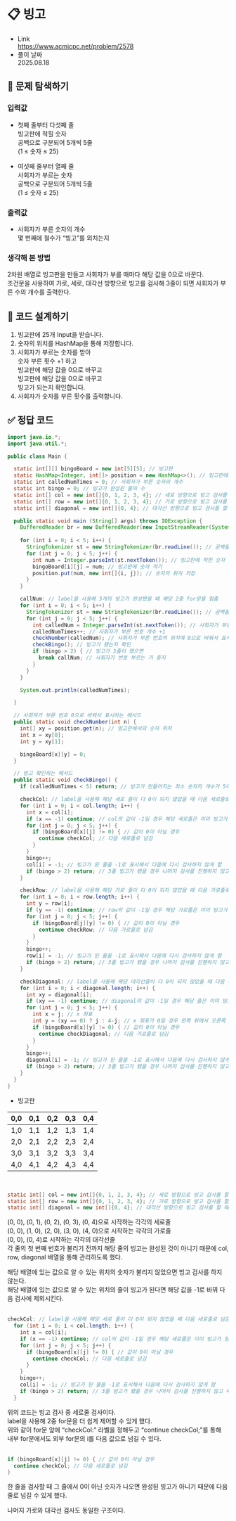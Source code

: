 # 📋 빙고
- Link<br>
https://www.acmicpc.net/problem/2578
- 풀이 날짜<br>
2025.08.18

## 🔎 문제 탐색하기

### 입력값
- 첫째 줄부터 다섯째 줄<br>
빙고판에 적힐 숫자<br>
공백으로 구분되어 5개씩 5줄<br>
(1 ≤ 숫자 ≤ 25)<br>

- 여섯째 줄부터 열째 줄<br>
사회자가 부르는 숫자<br>
공백으로 구분되어 5개씩 5줄<br>
(1 ≤ 숫자 ≤ 25)

### 출력값
- 사회자가 부른 숫자의 개수<br>
몇 번째에 철수가 “빙고”를 외치는지

### 생각해 본 방법
2차원 배열로 빙고판을 만들고 사회자가 부를 때마다 해당 값을 0으로 바꾼다.<br>
조건문을 사용하여 가로, 세로, 대각선 방향으로 빙고를 검사해 3줄이 되면 사회자가 부른 수의 개수를 출력한다.

## 📝 코드 설계하기
1. 빙고판에 25개 Input을 받습니다.
2. 숫자의 위치를 HashMap을 통해 저장합니다.
3. 사회자가 부르는 숫자를 받아<br>
숫자 부른 횟수 +1 하고<br>
빙고판에 해당 값을 0으로 바꾸고<br>
빙고판에 해당 값을 0으로 바꾸고<br>
빙고가 되는지 확인합니다.
4. 사회자가 숫자를 부른 횟수를 출력합니다.

## ✅ 정답 코드
```java
import java.io.*;
import java.util.*;

public class Main {

  static int[][] bingoBoard = new int[5][5]; // 빙고판
  static HashMap<Integer, int[]> position = new HashMap<>(); // 빙고판에서의 숫자 위치
  static int calledNumTimes = 0; // 사회자가 부른 숫자의 개수
  static int bingo = 0; // 빙고가 완성된 줄의 수
  static int[] col = new int[]{0, 1, 2, 3, 4}; // 세로 방향으로 빙고 검사를 할 때 사용
  static int[] row = new int[]{0, 1, 2, 3, 4}; // 가로 방향으로 빙고 검사를 할 때 사용
  static int[] diagonal = new int[]{0, 4}; // 대각선 방향으로 빙고 검사를 할 때 사용

  public static void main (String[] args) throws IOException {
    BufferedReader br = new BufferedReader(new InputStreamReader(System.in)); // 한 줄 단위로 입력값 입력 받음
    
    for (int i = 0; i < 5; i++) {
      StringTokenizer st = new StringTokenizer(br.readLine()); // 공백을 기준으로 잘라주는 st 생성
      for (int j = 0; j < 5; j++) {
        int num = Integer.parseInt(st.nextToken()); // 빙고판에 적힌 숫자
        bingoBoard[i][j] = num; // 빙고판에 숫자 적기
        position.put(num, new int[]{i, j}); // 숫자의 위치 저장
      }
    }

    callNum: // label을 사용해 3개의 빙고가 완성됐을 때 해당 2중 for문을 멈춤
    for (int i = 0; i < 5; i++) {
      StringTokenizer st = new StringTokenizer(br.readLine()); // 공백을 기준으로 잘라주는 st 생성
      for (int j = 0; j < 5; j++) {
        int calledNum = Integer.parseInt(st.nextToken()); // 사회자가 부른 번호
        calledNumTimes++; // 사회자가 부른 번호 개수 +1
        checkNumber(calledNum); // 사회자가 부른 번호의 위치에 0으로 바꿔서 표시
        checkBingo(); // 빙고가 됐는지 확인
        if (bingo > 2) { // 빙고가 3줄이 됐으면
          break callNum; // 사회자가 번호 부르는 거 중지
        }
      }
    }

    System.out.println(calledNumTimes);

  }

  // 사회자가 부른 번호 0으로 바꿔서 표시하는 메서드
  public static void checkNumber(int n) {
    int[] xy = position.get(n); // 빙고판에서의 숫자 위치
    int x = xy[0];
    int y = xy[1];

    bingoBoard[x][y] = 0;
  }

  // 빙고 확인하는 메서드
  public static void checkBingo() {
    if (calledNumTimes < 5) return; // 빙고가 만들어지는 최소 숫자의 개수가 5이기 때문에 만족하지 않으면 확인 X

    checkCol: // label을 사용해 해당 세로 줄이 다 0이 되지 않았을 때 다음 세로줄로 넘김
    for (int i = 0; i < col.length; i++) {
      int x = col[i];
      if (x == -1) continue; // col의 값이 -1일 경우 해당 세로줄은 이미 빙고가 된 줄이라 다음 줄로 넘김
      for (int j = 0; j < 5; j++) {
        if (bingoBoard[x][j] != 0) { // 값이 0이 아닐 경우
          continue checkCol; // 다음 세로줄로 넘김
        }
      }
      bingo++;
      col[i] = -1; // 빙고가 된 줄을 -1로 표시해서 다음에 다시 검사하지 않게 함
      if (bingo > 2) return; // 3줄 빙고가 됐을 경우 나머지 검사를 진행하지 않고 메서드 종료
    }

    checkRow: // label을 사용해 해당 가로 줄이 다 0이 되지 않았을 때 다음 가로줄로 넘김
    for (int i = 0; i < row.length; i++) {
      int y = row[i];
      if (y == -1) continue; // row의 값이 -1일 경우 해당 가로줄은 이미 빙고가 된 줄이라 다음 줄로 넘김
      for (int j = 0; j < 5; j++) {
        if (bingoBoard[j][y] != 0) { // 값이 0이 아닐 경우
          continue checkRow; // 다음 가로줄로 넘김
        }
      }
      bingo++;
      row[i] = -1; // 빙고가 된 줄을 -1로 표시해서 다음에 다시 검사하지 않게 함
      if (bingo > 2) return; // 3줄 빙고가 됐을 경우 나머지 검사를 진행하지 않고 메서드 종료
    }

    checkDiagonal: // label을 사용해 해당 대각선줄이 다 0이 되지 않았을 때 다음 대각선줄로 넘김
    for (int i = 0; i < diagonal.length; i++) {
      int xy = diagonal[i];
      if (xy == -1) continue; // diagonal의 값이 -1일 경우 해당 줄은 이미 빙고가 된 줄이라 다음 줄로 넘김
      for (int j = 0; j < 5; j++) {
        int x = j; // x 좌표
        int y = (xy == 0) ? j : 4-j; // x 좌표가 0일 경우 왼쪽 위에서 오른쪽 아래로 대각선이 이뤄지기 때문에 y = x, 나머지 4일 경우 오른쪽 위에서 왼쪽 아래로 대각선이 이뤄지기 때문에 y = 4 - x
        if (bingoBoard[x][y] != 0) { // 값이 0이 아닐 경우
          continue checkDiagonal; // 다음 가로줄로 넘김
        }
      }
      bingo++;
      diagonal[i] = -1; // 빙고가 된 줄을 -1로 표시해서 다음에 다시 검사하지 않게 함
      if (bingo > 2) return; // 3줄 빙고가 됐을 경우 나머지 검사를 진행하지 않고 메서드 종료
    }
  }
}
```

- 빙고판

| 0,0 | 0,1 | 0,2 | 0,3 | 0,4 |
| --- | --- | --- | --- | --- |
| 1,0 | 1,1 | 1,2 | 1,3 | 1,4 |
| 2,0 | 2,1 | 2,2 | 2,3 | 2,4 |
| 3,0 | 3,1 | 3,2 | 3,3 | 3,4 |
| 4,0 | 4,1 | 4,2 | 4,3 | 4,4 |

<br>

```java
static int[] col = new int[]{0, 1, 2, 3, 4}; // 세로 방향으로 빙고 검사를 할 때 사용
static int[] row = new int[]{0, 1, 2, 3, 4}; // 가로 방향으로 빙고 검사를 할 때 사용
static int[] diagonal = new int[]{0, 4}; // 대각선 방향으로 빙고 검사를 할 때 사용
```
(0, 0), (0, 1), (0, 2), (0, 3), (0, 4)으로 시작하는 각각의 세로줄<br>
(0, 0), (1, 0), (2, 0), (3, 0), (4, 0)으로 시작하는 각각의 가로줄<br>
(0, 0), (0, 4)로 시작하는 각각의 대각선줄<br>
각 줄의 첫 번째 번호가 불리기 전까지 해당 줄의 빙고는 완성된 것이 아니기 때문에 col, row, diagonal 배열을 통해 관리하도록 했다.<br>

해당 배열에 있는 값으로 알 수 있는 위치의 숫자가 불리지 않았으면 빙고 검사를 하지 않는다.<br>
해당 배열에 있는 값으로 알 수 있는 위치의 줄이 빙고가 된다면 해당 값을 -1로 바꿔 다음 검사에 제외시킨다.<br>
<br>

```java
checkCol: // label을 사용해 해당 세로 줄이 다 0이 되지 않았을 때 다음 세로줄로 넘김
  for (int i = 0; i < col.length; i++) {
    int x = col[i];
    if (x == -1) continue; // col의 값이 -1일 경우 해당 세로줄은 이미 빙고가 된 줄이라 다음 줄로 넘김
    for (int j = 0; j < 5; j++) {
      if (bingoBoard[x][j] != 0) { // 값이 0이 아닐 경우
        continue checkCol; // 다음 세로줄로 넘김
      }
    }
    bingo++;
    col[i] = -1; // 빙고가 된 줄을 -1로 표시해서 다음에 다시 검사하지 않게 함
    if (bingo > 2) return; // 3줄 빙고가 됐을 경우 나머지 검사를 진행하지 않고 메서드 종료
  }
```
위의 코드는 빙고 검사 중 세로줄 검사이다.<br>
label을 사용해 2중 for문을 더 쉽게 제어할 수 있게 했다.<br>
위와 같이 for문 앞에 “checkCol:” 라벨을 정해두고 “continue checkCol;”를 통해 내부 for문에서도 외부 for문의 i를 다음 값으로 넘길 수 있다.<br>
<br>

```java
if (bingoBoard[x][j] != 0) { // 값이 0이 아닐 경우
  continue checkCol; // 다음 세로줄로 넘김
}
```

한 줄을 검사할 때 그 줄에서 0이 아닌 숫자가 나오면 완성된 빙고가 아니기 때문에 다음 줄로 넘길 수 있게 했다.

나머지 가로와 대각선 검사도 동일한 구조이다.